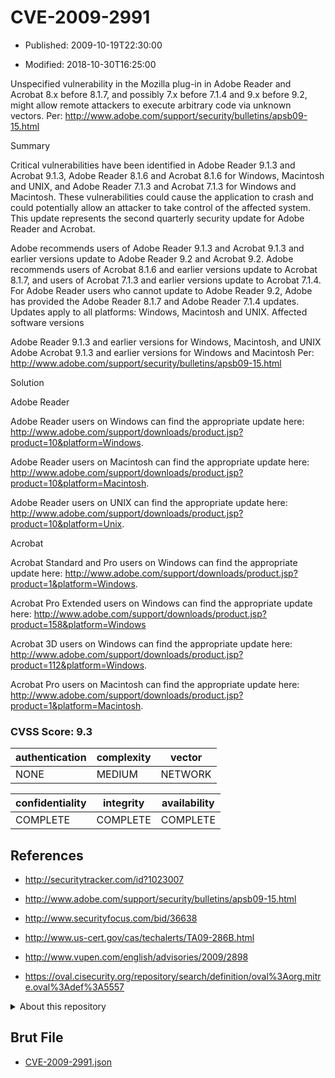 # CVE-2009-2991

- Published: 2009-10-19T22:30:00

- Modified: 2018-10-30T16:25:00

Unspecified vulnerability in the Mozilla plug-in in Adobe Reader and Acrobat 8.x before 8.1.7, and possibly 7.x before 7.1.4 and 9.x before 9.2, might allow remote attackers to execute arbitrary code via unknown vectors. Per: http://www.adobe.com/support/security/bulletins/apsb09-15.html


Summary

Critical vulnerabilities have been identified in Adobe Reader 9.1.3 and Acrobat 9.1.3, Adobe Reader 8.1.6 and Acrobat 8.1.6 for Windows, Macintosh and UNIX, and Adobe Reader 7.1.3 and Acrobat 7.1.3 for Windows and Macintosh. These vulnerabilities could cause the application to crash and could potentially allow an attacker to take control of the affected system. This update represents the second quarterly security update for Adobe Reader and Acrobat.

Adobe recommends users of Adobe Reader 9.1.3 and Acrobat 9.1.3 and earlier versions update to Adobe Reader 9.2 and Acrobat 9.2. Adobe recommends users of Acrobat 8.1.6 and earlier versions update to Acrobat 8.1.7, and users of Acrobat 7.1.3 and earlier versions update to Acrobat 7.1.4. For Adobe Reader users who cannot update to Adobe Reader 9.2, Adobe has provided the Adobe Reader 8.1.7 and Adobe Reader 7.1.4 updates. Updates apply to all platforms: Windows, Macintosh and UNIX.
Affected software versions

Adobe Reader 9.1.3 and earlier versions for Windows, Macintosh, and UNIX
Adobe Acrobat 9.1.3 and earlier versions for Windows and Macintosh Per: http://www.adobe.com/support/security/bulletins/apsb09-15.html

Solution

Adobe Reader

Adobe Reader users on Windows can find the appropriate update here: http://www.adobe.com/support/downloads/product.jsp?product=10&platform=Windows.

Adobe Reader users on Macintosh can find the appropriate update here: http://www.adobe.com/support/downloads/product.jsp?product=10&platform=Macintosh.

Adobe Reader users on UNIX can find the appropriate update here: http://www.adobe.com/support/downloads/product.jsp?product=10&platform=Unix.

Acrobat

Acrobat Standard and Pro users on Windows can find the appropriate update here:
http://www.adobe.com/support/downloads/product.jsp?product=1&platform=Windows.

Acrobat Pro Extended users on Windows can find the appropriate update here: http://www.adobe.com/support/downloads/product.jsp?product=158&platform=Windows

Acrobat 3D users on Windows can find the appropriate update here:
http://www.adobe.com/support/downloads/product.jsp?product=112&platform=Windows.

Acrobat Pro users on Macintosh can find the appropriate update here:
http://www.adobe.com/support/downloads/product.jsp?product=1&platform=Macintosh.

### CVSS Score: **9.3**

| authentication | complexity | vector |
| --- | --- | --- |
| NONE | MEDIUM | NETWORK |

| confidentiality | integrity | availability |
| --- | --- | --- |
| COMPLETE | COMPLETE | COMPLETE |

## References

* http://securitytracker.com/id?1023007

* http://www.adobe.com/support/security/bulletins/apsb09-15.html

* http://www.securityfocus.com/bid/36638

* http://www.us-cert.gov/cas/techalerts/TA09-286B.html

* http://www.vupen.com/english/advisories/2009/2898

* https://oval.cisecurity.org/repository/search/definition/oval%3Aorg.mitre.oval%3Adef%3A5557

<details>
<summary>About this repository</summary> 

  This repository is part of the project [Live Hack CVE](https://github.com/Live-Hack-CVE). Main website can be found [www.live-hack.org](https://www.live-hack.org) 
  
  Made by [Sn0wAlice](https://github.com/Sn0wAlice) for the people that care about security and need to have a feed of the latest CVEs. Hope you enjoy it, don't forget to star the repo and follow me on [Twitter](https://twitter.com/Sn0wAlice) and [Github](https://github.com/Sn0wAlice). And that is my [personnal website](https://www.alice-snow.me/)

  - [Home Page](https://github.com/Live-Hack-CVE)
  - [Framework](https://github.com/Live-Hack-CVE/cve-framework)
  - [CVE database](https://github.com/Live-Hack-CVE/full_database)
  - [Changelog](https://github.com/Live-Hack-CVE/Changelog)
</details>

## Brut File

* [CVE-2009-2991.json](https://raw.githubusercontent.com/Live-Hack-CVE/full_database/main/cves/2009/CVE-2009-2991.json)

